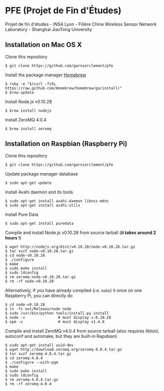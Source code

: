 # PFE (Projet de Fin d'Études)

Projet de fin d'études - INSA Lyon - Filière Chine
Wireless Sensor Network Laboratory - Shanghai JiaoTong University

## Installation on Mac OS X

Clone this repository

	$ git clone https://github.com/garnierclement/pfe

Install the package manager [Homebrew]

	$ ruby -e "$(curl -fsSL https://raw.github.com/Homebrew/homebrew/go/install)"
	$ brew update

Install Node.js v0.10.28

	$ brew install nodejs

Install ZeroMQ 4.0.4

	$ brew install zeromq

## Installation on Raspbian (Raspberry Pi)

Clone this repository

	$ git clone https://github.com/garnierclement/pfe

Update package manager database

	$ sudo apt-get update

Install Avahi daemon and its tools

	$ sudo apt-get install avahi-daemon libnss-mdns
	$ sudo apt-get install avahi-utils

Install Pure Data

	$ sudo apt-get install puredata

Compile and install Node.js v0.10.28 from source tarball (**it takes around 2 hours !**)

	$ wget http://nodejs.org/dist/v0.10.28/node-v0.10.28.tar.gz
	$ tar xvzf node-v0.10.28.tar.gz
	$ cd node-v0.10.28
	$ ./configure
	$ make
	$ sudo make install
	$ sudo ldconfig
	$ rm zeromq-node-v0.10.28.tar.gz
	$ rm -rf node-v0.10.28

Alternatively, if you have already compiled (i.e. `make`) it once on one Raspberry Pi, you can directly do

	$ cd node-v0.10.28
	$ ln -fs out/Release/node node
	$ sudo /usr/bin/python tools/install.py install
	$ node -v 				# must display v.0.10.28
	$ npm -v 				# must display v1.4.9	

Compile and install ZeroMQ v4.0.4 from source tarball (also requires libtool, autoconf and automake, but they are built-in Rapsbian)

	$ sudo apt-get install uuid-dev
	$ wget http://download.zeromq.org/zeromq-4.0.4.tar.gz
	$ tar xvzf zeromq-4.0.4.tar.gz
	$ cd zeromq-4.0.4
	$ ./configure --with-pgm
	$ make
	$ sudo make install
	$ sudo ldconfig
	$ rm zeromq-4.0.4.tar.gz
	$ rm -rf zeromq-4.0.4




[Homebrew]: http://brew.sh/
[Node.js]: http://nodejs.org/
